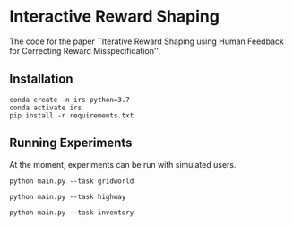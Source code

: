 # Interactive Reward Shaping  

The code for the paper ``Iterative Reward Shaping using Human Feedback for Correcting Reward Misspecification''.

## Installation  

```shell
conda create -n irs python=3.7  
conda activate irs  
pip install -r requirements.txt  
```

## Running Experiments  

At the moment, experiments can be run with simulated users.

```shell
python main.py --task gridworld  

python main.py --task highway  

python main.py --task inventory
```
